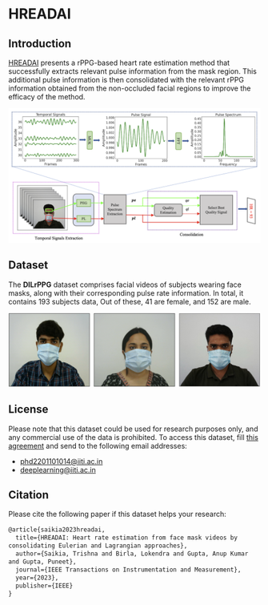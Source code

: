 # HREADAI

## Introduction
[HREADAI](https://ieeexplore.ieee.org/stamp/stamp.jsp?arnumber=10322664) presents a rPPG-based heart rate estimation method that successfully extracts relevant pulse information from the mask region. This additional pulse information is then consolidated with the relevant rPPG information obtained from the non-occluded facial regions to improve the efficacy of the method.

![HREADAI Method](./Figures/method.png)

## Dataset
The **DILrPPG** dataset comprises facial videos of subjects wearing face masks, along with their corresponding pulse rate information. In total, it contains 193 subjects data, Out of these, 41 are female, and 152 are male.

![Data Samples](./Figures/Data_samples.png)

## License

Please note that this dataset could be used for research purposes only, and any commercial use of the data is prohibited. To access this dataset, fill [this agreement](https://drive.google.com/file/d/1LErQYGR528b0rxjcgD0mpAliZ1QMS3H1/view?usp=sharing) and send to the following email addresses:
* phd2201101014@iiti.ac.in
* deeplearning@iiti.ac.in 

## Citation

Please cite the following paper if this dataset helps your research:

    @article{saikia2023hreadai,
      title={HREADAI: Heart rate estimation from face mask videos by consolidating Eulerian and Lagrangian approaches},
      author={Saikia, Trishna and Birla, Lokendra and Gupta, Anup Kumar and Gupta, Puneet},
      journal={IEEE Transactions on Instrumentation and Measurement},
      year={2023},
      publisher={IEEE}
    }

